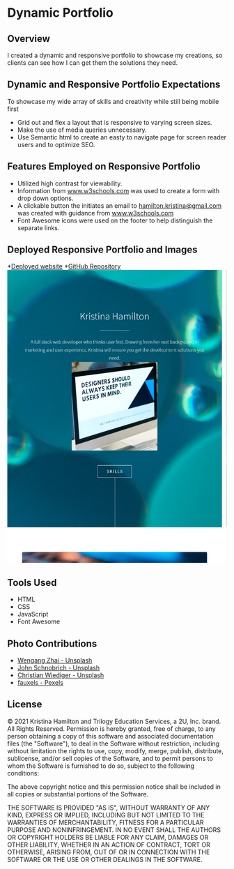 # Dynamic Portfolio

## Overview

I created a dynamic and responsive portfolio to showcase my creations, so clients can see how I can get them the
solutions they need.

## Dynamic and Responsive Portfolio Expectations

To showcase my wide array of skills and creativity while still being mobile first

- Grid out and flex a layout that is responsive to varying screen sizes.
- Make the use of media queries unnecessary.
- Use Semantic html to create an easty to navigate page for screen reader users and to optimize SEO.

## Features Employed on Responsive Portfolio

- Utilized high contrast for viewability.
- Information from www.w3schools.com was used to create a form with drop down options.
- A clickable button the initiates an email to hamilton.kristina@gmail.com was created with guidance from
  www.w3schools.com
- Font Awesome icons were used on the footer to help distinguish the separate links.

## Deployed Responsive Portfolio and Images

\*[Deployed website](https://kay0s.github.io/Dynamic-Portfolio/) \*[GitHub Repository](https://github.com/Kay0s/Dynamic-Portfolio)
![Screenshot of Index.html](/images/index.png)

## Tools Used

- HTML
- CSS
- JavaScript
- Font Awesome

## Photo Contributions

- [Wengang Zhai - Unsplash](https://unsplash.com/photos/MJ_0PxIuquI)
- [John Schnobrich - Unsplash](https://unsplash.com/photos/FlPc9_VocJ4)
- [Christian Wiediger - Unsplash](https://unsplash.com/photos/WkfDrhxDMC8)
- [fauxels - Pexels](https://www.pexels.com/photo/people-inside-building-3184455/)

## License

© 2021 Kristina Hamilton and Trilogy Education Services, a 2U, Inc. brand. All Rights Reserved. Permission is hereby
granted, free of charge, to any person obtaining a copy of this software and associated documentation files (the
"Software"), to deal in the Software without restriction, including without limitation the rights to use, copy, modify,
merge, publish, distribute, sublicense, and/or sell copies of the Software, and to permit persons to whom the Software
is furnished to do so, subject to the following conditions:

The above copyright notice and this permission notice shall be included in all copies or substantial portions of the
Software.

THE SOFTWARE IS PROVIDED "AS IS", WITHOUT WARRANTY OF ANY KIND, EXPRESS OR IMPLIED, INCLUDING BUT NOT LIMITED TO THE
WARRANTIES OF MERCHANTABILITY, FITNESS FOR A PARTICULAR PURPOSE AND NONINFRINGEMENT. IN NO EVENT SHALL THE AUTHORS OR
COPYRIGHT HOLDERS BE LIABLE FOR ANY CLAIM, DAMAGES OR OTHER LIABILITY, WHETHER IN AN ACTION OF CONTRACT, TORT OR
OTHERWISE, ARISING FROM, OUT OF OR IN CONNECTION WITH THE SOFTWARE OR THE USE OR OTHER DEALINGS IN THE SOFTWARE.
